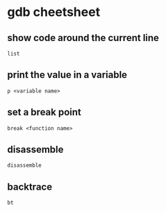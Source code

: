 # gdb cheetsheet

## show code around the current line
```
list
```

## print the value in a variable
```
p <variable name>
```

## set a break point
```
break <function name>
```

## disassemble
```
disassemble
```

## backtrace
```
bt
```

